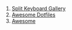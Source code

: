 1. [Split Keyboard Gallery](https://aposymbiont.github.io/split-keyboards/)
2. [Awesome Dotfiles](https://github.com/webpro/awesome-dotfiles)
3. [Awesome](https://github.com/sindresorhus/awesome)
